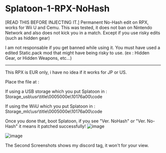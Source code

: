 # Splatoon-1-RPX-NoHash
[READ THIS BEFORE INJECTING IT.] 
Permanent No-Hash edit on RPX, works for Wii U and Cemu.
This was tested, it does not ban on Nintendo Network and also does not kick you in a match. Except if you use risky edits (such as hidden gear)

I am not responsable if you get banned while using it. You must have used a edited Static.pack mod that might have being risky to use. 
(ex : Hidden Gear, or Hidden Weapons, etc...)

-----------------------------------------------------------------------------------

This RPX is EUR only, i have no idea if it works for JP or US.

Place the file at : 

If using a USB storage which you put Splatoon in : Storage_usb\usr\title\0005000e\10176a00\code

If using the WiiU which you put Splatoon in : Storage_mlc\usr\title\0005000e\10176a00\code

Once you done that, boot Splatoon, if you see "Ver. NoHash" or "Ver. No-Hash" it means it patched successfully! ![image](https://user-images.githubusercontent.com/99236152/208328047-557e4689-ea55-4e38-afd0-83202f321b69.png)

![image](https://user-images.githubusercontent.com/99236152/208701344-20f41249-2a0c-496f-a0d6-6d85ce04a66d.png)

The Second Screenshots shows my discord tag, it won't for your view.
